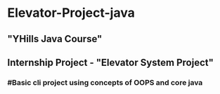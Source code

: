 # Elevator-Project-java

## "YHills Java Course"

## Internship Project - "Elevator System Project"

### #Basic cli project using concepts of OOPS and core java

